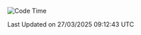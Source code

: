 <!--START_SECTION:waka-->
![Code Time](http://img.shields.io/badge/Code%20Time-1%2C511%20hrs%2019%20mins-blue)


 Last Updated on 27/03/2025 09:12:43 UTC
<!--END_SECTION:waka-->
